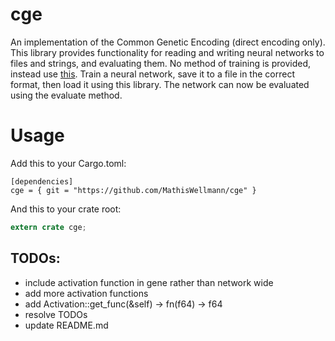 # cge

An implementation of the Common Genetic Encoding (direct encoding only). This library provides functionality for reading and writing neural networks to files and strings, and evaluating them. No method of training is provided, instead use [this](https://github.com/pengowen123/eant2). Train a neural network, save it to a file in the correct format, then load it using this library. The network can now be evaluated using the evaluate method.

# Usage

Add this to your Cargo.toml:

```
[dependencies]
cge = { git = "https://github.com/MathisWellmann/cge" }
```

And this to your crate root:

```rust
extern crate cge;
```

## TODOs:
- include activation function in gene rather than network wide
- add more activation functions
- add Activation::get_func(&self) -> fn(f64) -> f64
- resolve TODOs
- update README.md